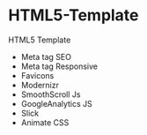 # HTML5-Template
HTML5 Template


- Meta tag SEO
- Meta tag Responsive
- Favicons
- Modernizr
- SmoothScroll Js
- GoogleAnalytics JS
- Slick
- Animate CSS